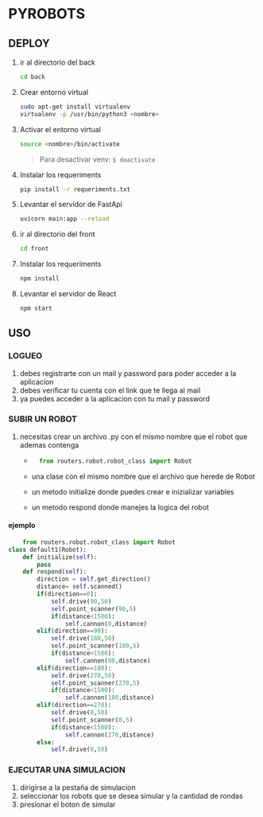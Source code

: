 # PYROBOTS

## DEPLOY

1. ir al directorio del back

    ```sh
    cd back
    ```

2. Crear entorno virtual

    ```sh
    sudo apt-get install virtualenv
    virtualenv -p /usr/bin/python3 <nombre>
    ```

3. Activar el entorno virtual

    ```sh
    source <nombre>/bin/activate
    ```

    > Para desactivar venv: ```$ deactivate```

4. Instalar los requeriments

    ```sh
    pip install -r requeriments.txt
    ```

5. Levantar el servidor de FastApi

    ```sh
    uvicorn main:app --reload
    ```

6. ir al directorio del front

    ```sh
    cd front
    ```

7. Instalar los requeriments

    ```sh
    npm install
    ```

8. Levantar el servidor de React

    ```sh
    npm start
    ```

## USO

### LOGUEO

1. debes registrarte con un mail y password para poder acceder a la aplicacion
2. debes verificar tu cuenta con el link que te llega al mail
3. ya puedes acceder a la aplicacion con tu mail y password

### SUBIR UN ROBOT

1. necesitas crear un archivo .py con el mismo nombre que el robot que ademas contenga

    - ```py
        from routers.robot.robot_class import Robot
        ```

    - una clase con el mismo nombre que el archivo que herede de Robot
    - un metodo initialize donde puedes crear e inizializar variables
    - un metodo respond donde manejes la logica del robot

#### ejemplo

```py
    from routers.robot.robot_class import Robot
class default1(Robot):
    def initialize(self):
        pass
    def respond(self):
        direction = self.get_direction()
        distance= self.scanned()
        if(direction==0):
            self.drive(90,50)
            self.point_scanner(90,5)
            if(distance<1500):
                self.cannon(0,distance)
        elif(direction==90):
            self.drive(180,50)
            self.point_scanner(180,5)
            if(distance<1500):
                self.cannon(90,distance)
        elif(direction==180):
            self.drive(270,50)
            self.point_scanner(270,5)
            if(distance<1500):
                self.cannon(180,distance)
        elif(direction==270):
            self.drive(0,50)
            self.point_scanner(0,5)
            if(distance<1500):
                self.cannon(270,distance)
        else:
            self.drive(0,50)
```

### EJECUTAR UNA SIMULACION

1. dirigirse a la pestaña de simulacion
2. seleccionar los robots que se desea simular y la cantidad de rondas
3. presionar el boton de simular
